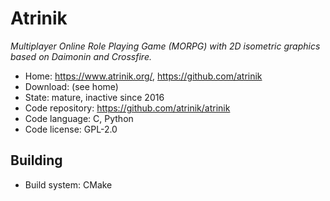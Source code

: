 # Atrinik

_Multiplayer Online Role Playing Game (MORPG) with 2D isometric graphics based on Daimonin and Crossfire._

- Home: https://www.atrinik.org/, https://github.com/atrinik
- Download: (see home)
- State: mature, inactive since 2016
- Code repository: https://github.com/atrinik/atrinik
- Code language: C, Python
- Code license: GPL-2.0

## Building

- Build system: CMake
